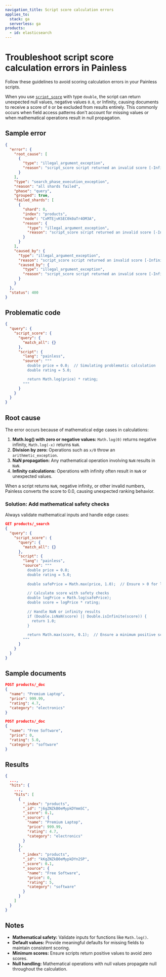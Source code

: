 ```yaml
---
navigation_title: Script score calculation errors
applies_to:
  stack: ga
  serverless: ga
products:
  - id: elasticsearch
---
```


# Troubleshoot script score calculation errors in Painless

Follow these guidelines to avoid scoring calculation errors in your Painless scripts.

When you use [`script_score`](elasticsearch://reference/query-languages/query-dsl/query-dsl-script-score-query.md) with type `double`,
 the script can return unexpected null values, negative values `0.0`, or Infinity, causing documents to receive a score of `0` or be excluded from results entirely. This commonly occurs when field access patterns don't account for missing values or when mathematical operations result in null propagation.

## Sample error

```json
{
  "error": {
    "root_cause": [
      {
        "type": "illegal_argument_exception",
        "reason": "script_score script returned an invalid score [-Infinity] for doc [0]. Must be a non-negative score!"
      }
    ],
    "type": "search_phase_execution_exception",
    "reason": "all shards failed",
    "phase": "query",
    "grouped": true,
    "failed_shards": [
      {
        "shard": 0,
        "index": "products",
        "node": "CxMTEjvKSEC0k0aTr4OM3A",
        "reason": {
          "type": "illegal_argument_exception",
          "reason": "script_score script returned an invalid score [-Infinity] for doc [0]. Must be a non-negative score!"
        }
      }
    ],
    "caused_by": {
      "type": "illegal_argument_exception",
      "reason": "script_score script returned an invalid score [-Infinity] for doc [0]. Must be a non-negative score!",
      "caused_by": {
        "type": "illegal_argument_exception",
        "reason": "script_score script returned an invalid score [-Infinity] for doc [0]. Must be a non-negative score!"
      }
    }
  },
  "status": 400
}
```

## Problematic code

```json
{
  "query": {
    "script_score": {
      "query": {
        "match_all": {}
      },
      "script": {
        "lang": "painless",
        "source": """
          double price = 0.0;  // Simulating problematic calculation
          double rating = 5.0;

          return Math.log(price) * rating;
        """
      }
    }
  }
}
```

## Root cause

The error occurs because of mathematical edge cases in calculations:

1. **Math.log() with zero or negative values:** `Math.log(0)` returns negative infinity, `Math.log(-x)` returns `NaN`.  
2. **Division by zero:** Operations such as `x/0` throw an `arithmetic_exception`.  
3. **NaN propagation:** Any mathematical operation involving `NaN` results in `NaN`.  
4. **Infinity calculations:** Operations with infinity often result in `NaN` or unexpected values.

When a script returns `NaN`, negative infinity, or other invalid numbers, Painless converts the score to 0.0, causing unexpected ranking behavior.

### Solution: Add mathematical safety checks

Always validate mathematical inputs and handle edge cases:

```json
GET products/_search
{
  "query": {
    "script_score": {
      "query": {
        "match_all": {}
      },
      "script": {
        "lang": "painless",
        "source": """
          double price = 0.0;
          double rating = 5.0;
          
          double safePrice = Math.max(price, 1.0);  // Ensure > 0 for log
          
          // Calculate score with safety checks
          double logPrice = Math.log(safePrice);
          double score = logPrice * rating;
          
          // Handle NaN or infinity results
          if (Double.isNaN(score) || Double.isInfinite(score)) {
            return 1.0;
          }
          
          return Math.max(score, 0.1);  // Ensure a minimum positive score
        """
      }
    }
  }
}
```

## Sample documents

```json
POST products/_doc
{
  "name": "Premium Laptop",
  "price": 999.99,
  "rating": 4.7,
  "category": "electronics"
}

POST products/_doc
{
  "name": "Free Software",
  "price": 0,
  "rating": 5.0,
  "category": "software"
}
```

## Results

```json
{
  ...,
  "hits": {
    ...,
    "hits": [
      {
        "_index": "products",
        "_id": "j6gZNZkB0eMypkDYmmSC",
        "_score": 0.1,
        "_source": {
          "name": "Premium Laptop",
          "price": 999.99,
          "rating": 4.7,
          "category": "electronics"
        }
      },
      {
        "_index": "products",
        "_id": "kKgZNZkB0eMypkDYn2SP",
        "_score": 0.1,
        "_source": {
          "name": "Free Software",
          "price": 0,
          "rating": 5,
          "category": "software"
        }
      }
    ]
  }
}
```

## Notes

* **Mathematical safety:** Validate inputs for functions like `Math.log()`.  
* **Default values:** Provide meaningful defaults for missing fields to maintain consistent scoring.  
* **Minimum scores:** Ensure scripts return positive values to avoid zero scores.  
* **Null handling:** Mathematical operations with null values propagate null throughout the calculation.

